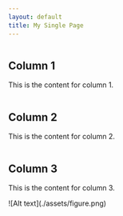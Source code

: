 ```yaml
---
layout: default
title: My Single Page
---
```


<div class="container">
    <div class="column">
        <h2>Column 1</h2>
        <p>This is the content for column 1.</p>
    </div>
    <div class="column">
        <h2>Column 2</h2>
        <p>This is the content for column 2.</p>
    </div>
    <div class="column">
        <h2>Column 3</h2>
        <p>This is the content for column 3.</p>
        ![Alt text](./assets/figure.png)
    </div>
</div>